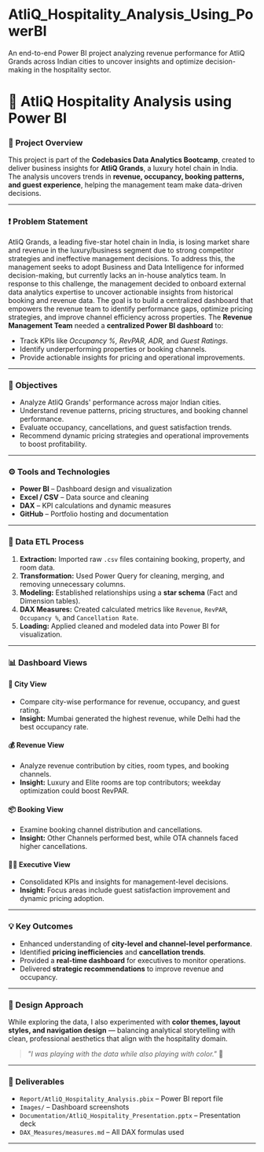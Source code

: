# AtliQ_Hospitality_Analysis_Using_PowerBI
An end-to-end Power BI project analyzing revenue performance for AtliQ Grands across Indian cities to uncover insights and optimize decision-making in the hospitality sector.
# 🏨 AtliQ Hospitality Analysis using Power BI

### 📘 Project Overview
This project is part of the **Codebasics Data Analytics Bootcamp**, created to deliver business insights for **AtliQ Grands**, a luxury hotel chain in India.  
The analysis uncovers trends in **revenue, occupancy, booking patterns, and guest experience**, helping the management team make data-driven decisions.

---

### ❗ Problem Statement
AtliQ Grands, a leading five-star hotel chain in India, is losing market share and revenue in the luxury/business segment due to strong competitor strategies and ineffective management decisions. To address this, the management seeks to adopt Business and Data Intelligence for informed decision-making, but currently lacks an in-house analytics team. In response to this challenge, the management decided to onboard external data analytics expertise to uncover actionable insights from historical booking and revenue data. The goal is to build a centralized dashboard that empowers the revenue team to identify performance gaps, optimize pricing strategies, and improve channel efficiency across properties. The **Revenue Management Team** needed a **centralized Power BI dashboard** to:
- Track KPIs like *Occupancy %, RevPAR, ADR,* and *Guest Ratings*.  
- Identify underperforming properties or booking channels.  
- Provide actionable insights for pricing and operational improvements.

---

### 🎯 Objectives
- Analyze AtliQ Grands' performance across major Indian cities.
- Understand revenue patterns, pricing structures, and booking channel performance.
- Evaluate occupancy, cancellations, and guest satisfaction trends.
- Recommend dynamic pricing strategies and operational improvements to boost profitability.

---

### ⚙️ Tools and Technologies
- **Power BI** – Dashboard design and visualization  
- **Excel / CSV** – Data source and cleaning  
- **DAX** – KPI calculations and dynamic measures  
- **GitHub** – Portfolio hosting and documentation  

---

### 🧱 Data ETL Process
1. **Extraction:** Imported raw `.csv` files containing booking, property, and room data.  
2. **Transformation:** Used Power Query for cleaning, merging, and removing unnecessary columns.  
3. **Modeling:** Established relationships using a **star schema** (Fact and Dimension tables).  
4. **DAX Measures:** Created calculated metrics like `Revenue`, `RevPAR`, `Occupancy %`, and `Cancellation Rate`.  
5. **Loading:** Applied cleaned and modeled data into Power BI for visualization.  

---

### 📊 Dashboard Views

#### 🌆 **City View**
- Compare city-wise performance for revenue, occupancy, and guest rating.  
- **Insight:** Mumbai generated the highest revenue, while Delhi had the best occupancy rate.

#### 💰 **Revenue View**
- Analyze revenue contribution by cities, room types, and booking channels.  
- **Insight:** Luxury and Elite rooms are top contributors; weekday optimization could boost RevPAR.

#### 📦 **Booking View**
- Examine booking channel distribution and cancellations.  
- **Insight:** Other Channels performed best, while OTA channels faced higher cancellations.

#### 🧑‍💼 **Executive View**
- Consolidated KPIs and insights for management-level decisions.  
- **Insight:** Focus areas include guest satisfaction improvement and dynamic pricing adoption.

---

### 💡 Key Outcomes
- Enhanced understanding of **city-level and channel-level performance**.  
- Identified **pricing inefficiencies** and **cancellation trends**.  
- Provided a **real-time dashboard** for executives to monitor operations.  
- Delivered **strategic recommendations** to improve revenue and occupancy.

---

### 🎨 Design Approach
While exploring the data, I also experimented with **color themes, layout styles, and navigation design** — balancing analytical storytelling with clean, professional aesthetics that align with the hospitality domain.  
> *"I was playing with the data while also playing with color."* 🎨

---

### 📎 Deliverables
- `Report/AtliQ_Hospitality_Analysis.pbix` – Power BI report file  
- `Images/` – Dashboard screenshots  
- `Documentation/AtliQ_Hospitality_Presentation.pptx` – Presentation deck  
- `DAX_Measures/measures.md` – All DAX formulas used  

---
